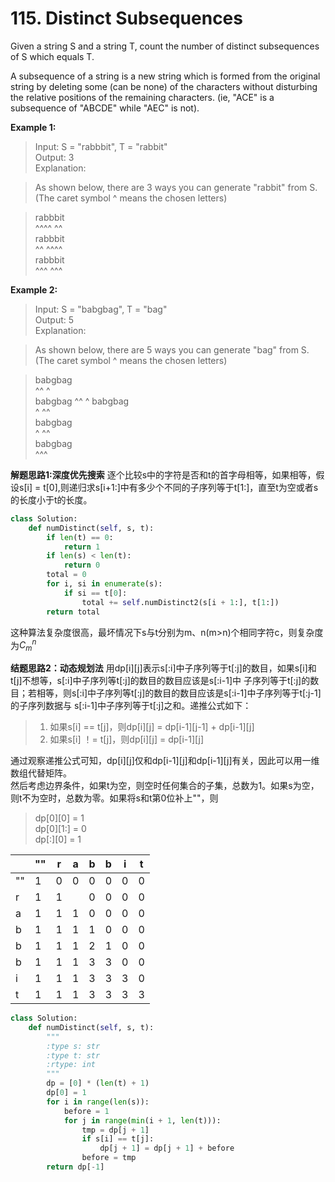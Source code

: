 # 115. Distinct Subsequences

Given a string S and a string T, count the number of distinct subsequences of S which equals T.   

A subsequence of a string is a new string which is formed from the original string by deleting some (can be none) of the characters without disturbing the relative positions of the remaining characters. (ie, "ACE" is a subsequence of "ABCDE" while "AEC" is not).

**Example 1:**

> Input: S = "rabbbit", T = "rabbit"   
> Output: 3   
> Explanation:   

> As shown below, there are 3 ways you can generate "rabbit" from S.   
> (The caret symbol ^ means the chosen letters)   

> rabbbit   
> ^^^^ ^^   
> rabbbit   
> ^^ ^^^^   
> rabbbit   
> ^^^ ^^^   

**Example 2:**

> Input: S = "babgbag", T = "bag"   
> Output: 5   
> Explanation:   

> As shown below, there are 5 ways you can generate "bag" from S.   
> (The caret symbol ^ means the chosen letters)   
 
> babgbag   
> ^^ ^   
> babgbag
> ^^    ^
> babgbag   
> ^    ^^   
> babgbag   
>   ^  ^^   
> babgbag   
>     ^^^

**解题思路1:深度优先搜索**
逐个比较s中的字符是否和t的首字母相等，如果相等，假设s[i] = t[0],则递归求s[i+1:]中有多少个不同的子序列等于t[1:]，直至t为空或者s的长度小于t的长度。

```python
class Solution:
    def numDistinct(self, s, t):
        if len(t) == 0:
            return 1
        if len(s) < len(t):
            return 0
        total = 0
        for i, si in enumerate(s):
            if si == t[0]:
                total += self.numDistinct2(s[i + 1:], t[1:])
        return total
```
这种算法复杂度很高，最坏情况下s与t分别为m、n(m>n)个相同字符c，则复杂度为$C_{m}^{n}$

**结题思路2：动态规划法**
用dp[i][j]表示s[:i]中子序列等于t[:j]的数目，如果s[i]和t[j]不想等，s[:i]中子序列等t[:j]的数目的数目应该是s[:i-1]中
子序列等于t[:j]的数目；若相等，则s[:i]中子序列等t[:j]的数目的数目应该是s[:i-1]中子序列等于t[:j-1]的子序列数据与
s[:i-1]中子序列等于t[:j]之和。递推公式如下：   
>  1. 如果s[i] == t[j]，则dp[i][j] = dp[i-1][j-1] + dp[i-1][j]   
>  2. 如果s[i] ！= t[j]，则dp[i][j] = dp[i-1][j]

通过观察递推公式可知，dp[i][j]仅和dp[i-1][j]和dp[i-1][j]有关，因此可以用一维数组代替矩阵。   
然后考虑边界条件，如果t为空，则空时任何集合的子集，总数为1。如果s为空，则t不为空时，总数为零。如果将s和t第0位补上""，则
> dp[0][0] = 1   
> dp[0][1:] = 0   
> dp[:][0] = 1   

| |""|r|a|b|b|i|t|
|---|---|---|---|---|---|---|---|
|""|1|0|0|0|0|0|0|
|r|1|1||0|0|0|0|
|a|1|1|1|0|0|0|0|
|b|1|1|1|1|0|0|0|
|b|1|1|1|2|1|0|0|
|b|1|1|1|3|3|0|0|
|i|1|1|1|3|3|3|0|
|t|1|1|1|3|3|3|3|

```python
class Solution:
    def numDistinct(self, s, t):
        """
        :type s: str
        :type t: str
        :rtype: int
        """
        dp = [0] * (len(t) + 1)
        dp[0] = 1
        for i in range(len(s)):
            before = 1
            for j in range(min(i + 1, len(t))):
                tmp = dp[j + 1]
                if s[i] == t[j]:
                    dp[j + 1] = dp[j + 1] + before
                before = tmp
        return dp[-1]
```